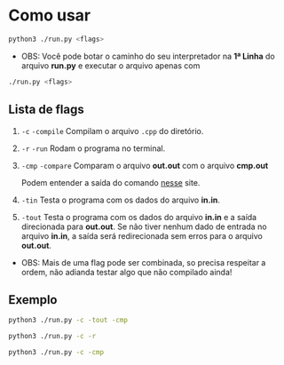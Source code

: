 # Como usar

```bash
python3 ./run.py <flags>
```

* OBS: Você pode botar o caminho do seu interpretador  na __1ª Linha__ do arquivo __run.py__ e executar o arquivo apenas com 

```bash
./run.py <flags>
```

## Lista de flags

1. ```-c``` ```-compile``` Compilam o arquivo ```.cpp``` do diretório.

2. ```-r``` ```-run``` Rodam o programa no terminal.

3. ```-cmp``` ```-compare``` Comparam o arquivo __out.out__ com o arquivo __cmp.out__ 

    Podem entender a saída do comando [nesse](http://www.bosontreinamentos.com.br/linux/como-comparar-arquivos-no-linux-com-cmp-comm-diff-e-sdiff/) site.

4. ```-tin``` Testa o programa com os dados do arquivo __in.in__.

5. ```-tout``` Testa o programa com os dados do arquivo __in.in__ e a saída direcionada para __out.out__. Se não tiver nenhum dado de entrada no arquivo __in.in__, a saída será redirecionada sem erros para o arquivo __out.out__. 

* OBS: Mais de uma flag pode ser combinada, so precisa respeitar a ordem, não adianda testar algo que não compilado ainda!

## Exemplo

```bash
python3 ./run.py -c -tout -cmp
```
```bash
python3 ./run.py -c -r
```
```bash
python3 ./run.py -c -cmp
```